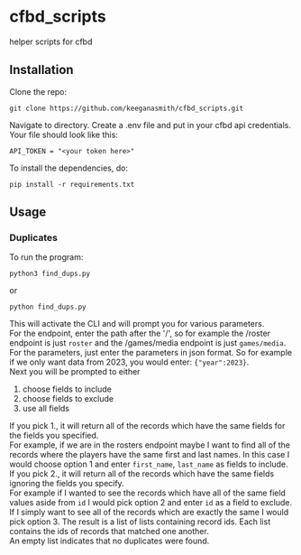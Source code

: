# cfbd_scripts
helper scripts for cfbd

## Installation

Clone the repo:  
```
git clone https://github.com/keeganasmith/cfbd_scripts.git
```
  
Navigate to directory. Create a .env file and put in your cfbd api credentials.  
Your file should look like this:  
```
API_TOKEN = "<your token here>"
```
To install the dependencies, do:
```
pip install -r requirements.txt
```
## Usage  

### Duplicates  

To run the program:

```
python3 find_dups.py  
```
or 
```
python find_dups.py
```
This will activate the CLI and will prompt you for various parameters.  
For the endpoint, enter the path after the '/', so for example the /roster endpoint is just `roster` and the /games/media endpoint is just `games/media`.  
For the parameters, just enter the parameters in json format. So for example if we only want data from 2023, you would enter: `{"year":2023}`.  
Next you will be prompted to either  

1. choose fields to include  
2. choose fields to exclude  
3. use all fields  
  
If you pick 1., it will return all of the records which have the same fields for the fields you specified.  
For example, if we are in the rosters endpoint maybe I want to find all of the records where the players have the same first and last names. In this case I would choose option 1 and enter `first_name`, `last_name` as fields to include.  
If you pick 2., it will return all of the records which have the same fields ignoring the fields you specify.  
For example if I wanted to see the records which have all of the same field values aside from `id` I would pick option 2 and enter `id` as a field to exclude.  
If I simply want to see all of the records which are exactly the same I would pick option 3.
The result is a list of lists containing record ids. Each list contains the ids of records that matched one another.  
An empty list indicates that no duplicates were found.  
